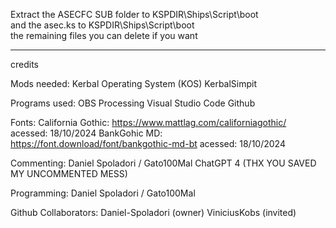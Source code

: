 Extract the ASECFC SUB folder to KSPDIR\Ships\Script\boot\
and the asec.ks to KSPDIR\Ships\Script\boot\
the remaining files you can delete if you want

----------------------------------------------------------

credits

Mods needed:
Kerbal Operating System (KOS)
KerbalSimpit

Programs used:
OBS
Processing
Visual Studio Code
Github

Fonts:
California Gothic: https://www.mattlag.com/californiagothic/ acessed: 18/10/2024
BankGohic MD: https://font.download/font/bankgothic-md-bt acessed: 18/10/2024

Commenting:
Daniel Spoladori / Gato100Mal
ChatGPT 4 (THX YOU SAVED MY UNCOMMENTED MESS)

Programming:
Daniel Spoladori / Gato100Mal

Github Collaborators:
Daniel-Spoladori (owner)
ViniciusKobs (invited)
